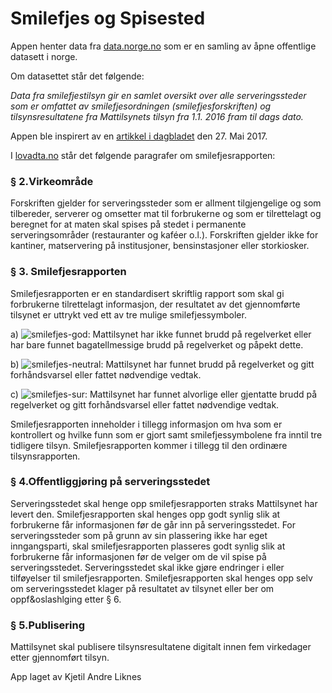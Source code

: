 # Smilefjes og Spisested

Appen henter data fra [data.norge.no](http://data.norge.no/data/mattilsynet/smilefjestilsyn-p%C3%A5-serveringssteder) som er en samling av &aring;pne offentlige datasett i norge.

Om datasettet st&aring;r det f&oslash;lgende:

*Data fra smilefjestilsyn gir en samlet oversikt over alle serveringssteder som er omfattet av smilefjesordningen (smilefjesforskriften) og tilsynsresultatene fra Mattilsynets tilsyn fra 1.1. 2016 fram til dags dato.*

Appen ble inspirert av en [artikkel i dagbladet](http://www.dagbladet.no/mat/urettferdig-at-noen-restauranter-jukser-med-smilefjes/67608635) den 27. Mai 2017.

I [lovadta.no](https://lovdata.no/dokument/SF/forskrift/2015-09-25-1141) st&aring;r det f&oslash;lgende paragrafer om smilefjesrapporten:

### § 2.Virkeomr&aring;de

Forskriften gjelder for serveringssteder som er allment tilgjengelige og som tilbereder, serverer og omsetter mat til forbrukerne og som er tilrettelagt og beregnet for at maten skal spises p&aring; stedet i permanente serveringsomr&aring;der (restauranter og kaféer o.l.). Forskriften gjelder ikke for kantiner, matservering p&aring; institusjoner, bensinstasjoner eller storkiosker.

### § 3. Smilefjesrapporten

Smilefjesrapporten er en standardisert skriftlig rapport som skal gi forbrukerne tilrettelagt informasjon, der resultatet av det gjennomf&oslash;rte tilsynet er uttrykt ved ett av tre mulige smilefjessymboler.

a) ![smilefjes-god](https://lovdata.no/static/SF/sf-20150925-1141-01-01.jpg?timestamp=1493715427000): Mattilsynet har ikke funnet brudd p&aring; regelverket eller har bare funnet bagatellmessige brudd p&aring; regelverket og p&aring;pekt dette.

b) ![smilefjes-neutral](https://lovdata.no/static/SF/sf-20150925-1141-02-01.jpg?timestamp=1493715427000): Mattilsynet har funnet brudd p&aring; regelverket og gitt forh&aring;ndsvarsel eller fattet n&oslash;dvendige vedtak.

c) ![smilefjes-sur](https://lovdata.no/static/SF/sf-20150925-1141-03-01.jpg?timestamp=1493715427000): Mattilsynet har funnet alvorlige eller gjentatte brudd p&aring; regelverket og gitt forh&aring;ndsvarsel eller fattet n&oslash;dvendige vedtak.

Smilefjesrapporten inneholder i tillegg informasjon om hva som er kontrollert og hvilke funn som er gjort samt smilefjessymbolene fra inntil tre tidligere tilsyn. Smilefjesrapporten kommer i tillegg til den ordin&aelig;re tilsynsrapporten.

### § 4.Offentliggjøring på serveringsstedet

Serveringsstedet skal henge opp smilefjesrapporten straks Mattilsynet har levert den. Smilefjesrapporten skal henges opp godt synlig slik at forbrukerne f&aring;r informasjonen f&oslash;r de g&aring;r inn p&aring; serveringsstedet. For serveringssteder som p&aring; grunn av sin plassering ikke har eget inngangsparti, skal smilefjesrapporten plasseres godt synlig slik at forbrukerne f&aring;r informasjonen f&oslash;r de velger om de vil spise p&aring; serveringsstedet. Serveringsstedet skal ikke gj&oslash;re endringer i eller tilf&oslash;yelser til smilefjesrapporten. Smilefjesrapporten skal henges opp selv om serveringsstedet klager p&aring; resultatet av tilsynet eller ber om oppf&oslashlging etter § 6.

### § 5.Publisering

Mattilsynet skal publisere tilsynsresultatene digitalt innen fem virkedager etter gjennomf&oslash;rt tilsyn.

App laget av Kjetil Andre Liknes
